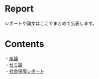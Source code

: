 # Report
レポートや論文はここでまとめて公表します。

# Contents
・[卒論](http://nbviewer.ipython.org/github/ogaway/Report/blob/master/Grad/Grad1116.pdf)  
・[ゼミ論](http://nbviewer.ipython.org/github/ogaway/Report/blob/master/ZemiThesis/zemithesis20150219.pdf)  
・[社会保障レポート](https://github.com/ogaway/Report/blob/master/SocialSecurity/%E7%A4%BE%E4%BC%9A%E4%BF%9D%E9%9A%9C7:1.pdf)
